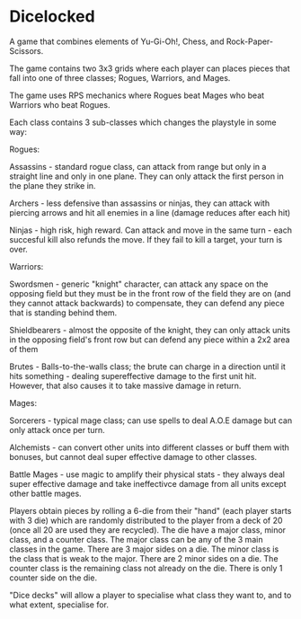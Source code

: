 # Dicelocked
A game that combines elements of Yu-Gi-Oh!, Chess, and Rock-Paper-Scissors.

The game contains two 3x3 grids where each player can places pieces that fall into one of three classes; Rogues, Warriors, and Mages.

The game uses RPS mechanics where Rogues beat Mages who beat Warriors who beat Rogues.

Each class contains 3 sub-classes which changes the playstyle in some way:

Rogues:

  Assassins - standard rogue class, can attack from range but only in a straight line and only in one plane. They can only attack the
  first person in the plane they strike in.
  
  Archers - less defensive than assassins or ninjas, they can attack with piercing arrows and hit all enemies in a line (damage reduces
  after each hit)
  
  Ninjas - high risk, high reward. Can attack and move in the same turn - each succesful kill also refunds the move. If they fail to kill
  a target, your turn is over.
  
Warriors:

Swordsmen - generic "knight" character, can attack any space on the opposing field but they must be in the front row of the field
  they are on (and they cannot attack backwards) to compensate, they can defend any piece that is standing behind them.
  
  Shieldbearers - almost the opposite of the knight, they can only attack units in the opposing field's front row but can defend any piece
  within a 2x2 area of them
  
  Brutes - Balls-to-the-walls class; the brute can charge in a direction until it hits something - dealing supereffective damage to the first
  unit hit. However, that also causes it to take massive damage in return.
  
Mages:

  Sorcerers - typical mage class; can use spells to deal A.O.E damage but can only attack once per turn.
  
  Alchemists - can convert other units into different classes or buff them with bonuses, but cannot deal super effective damage 
  to other classes.
  
  Battle Mages - use magic to amplify their physical stats - they always deal super effective damage and take ineffectivce damage from 
  all units except other battle mages.

Players obtain pieces by rolling a 6-die from their "hand" (each player starts with 3 die) which are randomly distributed to the player from a deck of 20 (once all 20 are used they are recycled). 
The die have a major class, minor class, and a counter class. 
  The major class can be any of the 3 main classes in the game. There are 3 major sides on a die.
  The minor class is the class that is weak to the major. There are 2 minor sides on a die.
  The counter class is the remaining class not already on the die. There is only 1 counter side on the die.
  
"Dice decks" will allow a player to specialise what class they want to, and to what extent, specialise for.  
  
